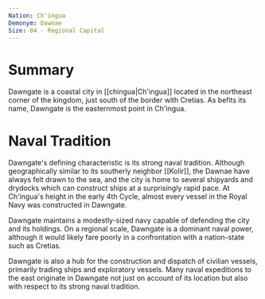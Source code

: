```yaml
---
Nation: Ch'ingua
Demonym: Dawnae
Size: 04 - Regional Capital
---
```

# Summary
Dawngate is a coastal city in [[chingua|Ch'ingua]] located in the northeast corner of the kingdom, just south of the border with Cretias. As befits its name, Dawngate is the easternmost point in Ch'ingua.

# Naval Tradition
Dawngate's defining characteristic is its strong naval tradition. Although geographically similar to its southerly neighbor [[Kolir]], the Dawnae have always felt drawn to the sea, and the city is home to several shipyards and drydocks which can construct ships at a surprisingly rapid pace. At Ch'ingua's height in the early 4th Cycle, almost every vessel in the Royal Navy was constructed in Dawngate. 

Dawngate maintains a modestly-sized navy capable of defending the city and its holdings. On a regional scale, Dawngate is a dominant naval power, although it would likely fare poorly in a confrontation with a nation-state such as Cretias.

Dawngate is also a hub for the construction and dispatch of civilian vessels, primarily trading ships and exploratory vessels. Many naval expeditions to the east originate in Dawngate not just on account of its location but also with respect to its strong naval tradition. 